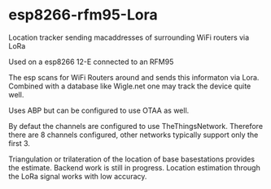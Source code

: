 # esp8266-rfm95-Lora
Location tracker sending macaddresses of surrounding WiFi routers via LoRa

Used on a esp8266 12-E connected to an RFM95

The esp scans for WiFi Routers around and sends this informaton via Lora.
Combined with a database like Wigle.net one may track the device quite well.

Uses ABP but can be configured to use OTAA as well.

By defaut the channels are configured to use TheThingsNetwork. Therefore there are 8 channels configured, other networks typically support only the first 3.

Triangulation or trilateration of the location of base basestations provides the estimate. Backend work is still in progress.
Location estimation through the LoRa signal works with low accuracy.

